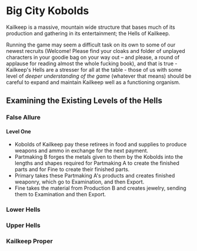 # Big City Kobolds
Kailkeep is a massive, mountain wide structure that bases much of its production and gathering in its entertainment; the Hells of Kailkeep.

Running the game may seem a difficult task on its own to some of our newest recruits (Welcome! Please find your cloaks and folder of unplayed characters in your goodie bag on your way out – and please, a round of applause for reading almost the whole fucking book), and that is true - Kailkeep's Hells are a stresser for all at the table - those of us with some level of *deeper understanding of the game* (whatever that means) should be careful to expand and maintain Kailkeep well as a functioning organism. 

## Examining the Existing Levels of the Hells
### False Allure
#### Level One
- Kobolds of Kailkeep pay these retirees in food and supplies to produce weapons and ammo in exchange for the next payment.
- Partmaking B forges the metals given to them by the Kobolds into the lengths and shapes required for Partmaking A to create the finished parts and for Fine to create their finished parts.
- Primary takes these Partmaking A's products and creates finished weaponry, which go to Examination, and then Export.
- Fine takes the material from Production B and creates jewelry, sending them to Examination and then Export.

### Lower Hells
### Upper Hells
### Kailkeep Proper